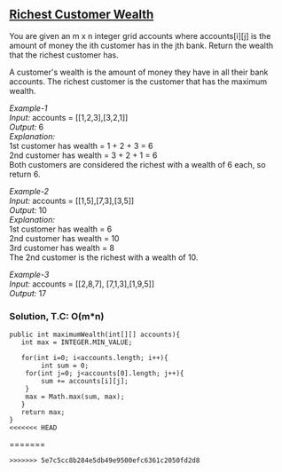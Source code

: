 ## [Richest Customer Wealth](https://leetcode.com/problems/richest-customer-wealth/)

You are given an m x n integer grid accounts where accounts[i][j] is the amount of money the i​​​​​​​​​​​th​​​​ customer has in the j​​​​​​​​​​​th​​​​ bank. Return the wealth that the richest customer has.

A customer's wealth is the amount of money they have in all their bank accounts. The richest customer is the customer that has the maximum wealth.

 
*Example-1* <br/>
*Input:* accounts = [[1,2,3],[3,2,1]] <br/>
*Output:* 6 <br/>
*Explanation:* <br/>
1st customer has wealth = 1 + 2 + 3 = 6 <br/>
2nd customer has wealth = 3 + 2 + 1 = 6 <br/>
Both customers are considered the richest with a wealth of 6 each, so return 6. <br/>

*Example-2* <br/>
*Input:* accounts = [[1,5],[7,3],[3,5]] <br/>
*Output:* 10 <br/>
*Explanation:* <br/>
1st customer has wealth = 6 <br/>
2nd customer has wealth = 10 <br/>
3rd customer has wealth = 8 <br/>
The 2nd customer is the richest with a wealth of 10. <br/>

*Example-3* <br/>
*Input:* accounts = [[2,8,7], [7,1,3],[1,9,5]] <br/>
*Output:* 17

### Solution, T.C: O(m*n)
```
public int maximumWealth(int[][] accounts){
   int max = INTEGER.MIN_VALUE;

   for(int i=0; i<accounts.length; i++){
        int sum = 0;
	for(int j=0; j<accounts[0].length; j++){
		sum += accounts[i][j];
	}
	max = Math.max(sum, max);
   }
   return max;
}
<<<<<<< HEAD
```
=======
```
>>>>>>> 5e7c5cc8b284e5db49e9500efc6361c2050fd2d8
